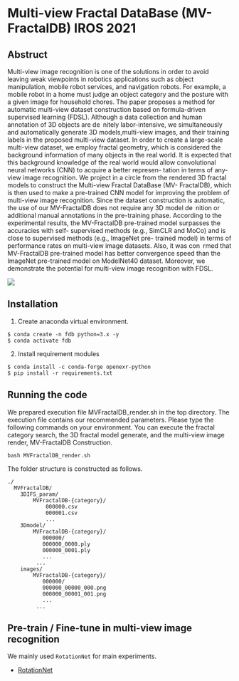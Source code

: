 # Multi-view Fractal DataBase (MV-FractalDB) IROS 2021

## Abstruct

Multi-view image recognition is one of the solutions in order to avoid leaving weak viewpoints in robotics applications such as object manipulation, mobile robot services, and navigation robots. For example, a mobile robot in a home must judge an object category and the posture with a given image for household chores. The paper proposes a method for automatic multi-view dataset construction based on formula-driven supervised learning (FDSL). Although a data collection and human annotation of 3D objects are de nitely labor-intensive, we simultaneously and automatically generate 3D models,multi-view images, and their training labels in the proposed multi-view dataset. In order to create a large-scale multi-view dataset, we employ fractal geometry, which is considered the background information of many objects in the real world. It is expected that this background knowledge of the real world would allow convolutional neural networks (CNN) to acquire a better represen- tation in terms of any-view image recognition. We project in a circle from the rendered 3D fractal models to construct the Multi-view Fractal DataBase (MV- FractalDB), which is then used to make a pre-trained CNN model for improving the problem of multi-view image recognition. Since the dataset construction is automatic, the use of our MV-FractalDB does not require any 3D model de nition or additional manual annotations in the pre-training phase. According to the experimental results, the MV-FractalDB pre-trained model surpasses the accuracies with self- supervised methods (e.g., SimCLR and MoCo) and is close to supervised methods (e.g., ImageNet pre- trained model) in terms of performance rates on multi-view image datasets. Also, it was con rmed that MV-FractalDB pre-trained model has better convergence speed than the ImageNet pre-trained model on ModelNet40 dataset. Moreover, we demonstrate the potential for multi-view image recognition with FDSL.

![](mvfractal.gif)

## Installation
1. Create anaconda virtual environment.
```
$ conda create -n fdb python=3.x -y
$ conda activate fdb
```

2. Install requirement modules
```
$ conda install -c conda-forge openexr-python
$ pip install -r requirements.txt
```

## Running the code

We prepared execution file MVFractalDB_render.sh in the top directory. 
The execution file contains our recommended parameters. 
Please type the following commands on your environment. 
You can execute the fractal category search, the 3D fractal model generate, and the multi-view image render, MV-FractalDB Construction.

```bash MVFractalDB_render.sh```

The folder structure is constructed as follows.

```misc
./
  MVFractalDB/
    3DIFS_param/
        MVFractalDB-{category}/
            000000.csv
            000001.csv
            ...
    3Dmodel/
        MVFractalDB-{category}/
           000000/
           000000_0000.ply
           000000_0001.ply
           ...
         ...
    images/
        MVFractalDB-{category}/
           000000/
           000000_00000_000.png
           000000_00001_001.png
           ...
         ...
```

## Pre-train / Fine-tune in multi-view image recognition
 We mainly used ```RotationNet``` for main experiments.

* [RotationNet](https://kanezaki.github.io/rotationnet/)
